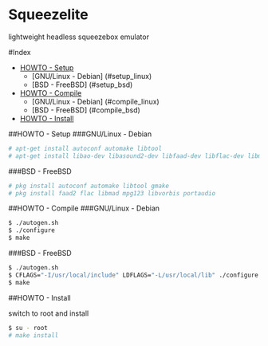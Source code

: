 Squeezelite
===========================
lightweight headless squeezebox emulator

#<a name="index"/>Index
* [HOWTO - Setup](#setup)
	* [GNU/Linux - Debian] (#setup_linux)
	* [BSD - FreeBSD] (#setup_bsd)
* [HOWTO - Compile](#compile)
	* [GNU/Linux - Debian] (#compile_linux)
	* [BSD - FreeBSD] (#compile_bsd)
* [HOWTO - Install](#install)

<a name="setup"/>
##HOWTO - Setup

<a name="setup_linux"/>
###GNU/Linux - Debian

```bash
# apt-get install autoconf automake libtool
# apt-get install libao-dev libasound2-dev libfaad-dev libflac-dev libmad0-dev libmpg123-dev libvorbis-dev
```

<a name="setup_bsd"/>
###BSD - FreeBSD

```bash
# pkg install autoconf automake libtool gmake
# pkg install faad2 flac libmad mpg123 libvorbis portaudio
```

<a name="compile"/>
##HOWTO - Compile

<a name="compile_linux"/>
###GNU/Linux - Debian

```bash
$ ./autogen.sh
$ ./configure
$ make
```

<a name="compile_bsd"/>
###BSD - FreeBSD
 
```bash
$ ./autogen.sh
$ CFLAGS="-I/usr/local/include" LDFLAGS="-L/usr/local/lib" ./configure
$ make
```

<a name="install"/>
##HOWTO - Install

switch to root and install
```bash
$ su - root
# make install
```

